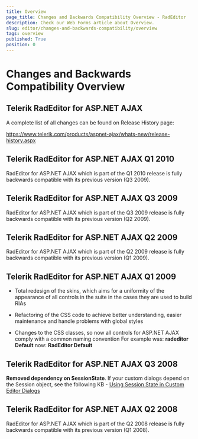 ```yaml
---
title: Overview
page_title: Changes and Backwards Compatibility Overview - RadEditor
description: Check our Web Forms article about Overview.
slug: editor/changes-and-backwards-compatibility/overview
tags: overview
published: True
position: 0
---
```


# Changes and Backwards Compatibility Overview

## Telerik RadEditor for ASP.NET AJAX

A complete list of all changes can be found on Release History page:

[https://www.telerik.com/products/aspnet-ajax/whats-new/release-history.aspx ](https://www.telerik.com/products/aspnet-ajax/whats-new/release-history.aspx)

## Telerik RadEditor for ASP.NET AJAX Q1 2010

RadEditor for ASP.NET AJAX which is part of the Q1 2010 release is fully backwards compatible with its previous version (Q3 2009).

## Telerik RadEditor for ASP.NET AJAX Q3 2009

RadEditor for ASP.NET AJAX which is part of the Q3 2009 release is fully backwards compatible with its previous version (Q2 2009).

## Telerik RadEditor for ASP.NET AJAX Q2 2009

RadEditor for ASP.NET AJAX which is part of the Q2 2009 release is fully backwards compatible with its previous version (Q1 2009).

## Telerik RadEditor for ASP.NET AJAX Q1 2009

* Total redesign of the skins, which aims for a uniformity of the appearance of all controls in the suite in the cases they are used to build RIAs

* Refactoring of the CSS code to achieve better understanding, easier maintenance and handle problems with global styles

* Changes to the CSS classes, so now all controls for ASP.NET AJAX comply with a common naming convention For example was: __radeditor Default__ now: __RadEditor Default__

## Telerik RadEditor for ASP.NET AJAX Q3 2008

__Removed dependency on SessionState__. If your custom dialogs depend on the Session object, see the following KB - [Using Session State in Custom Editor Dialogs](https://www.telerik.com/support/kb/aspnet-ajax/editor/session-in-dialogs.aspx)

## Telerik RadEditor for ASP.NET AJAX Q2 2008

RadEditor for ASP.NET AJAX which is part of the Q2 2008 release is fully backwards compatible with its previous version (Q1 2008).
